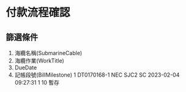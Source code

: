 # 付款流程確認
## 篩選條件
1. 海纜名稱(SubmarineCable)
2. 海纜作業(WorkTitle)
3. DueDate
4. 記帳段號(BillMilestone)
1	DT0170168-1	NEC	SJC2	SC	2023-02-04 09:27:31	1	10	暫存	
